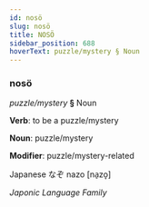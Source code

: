 ```yaml
---
id: nosö
slug: nosö
title: NOSÖ
sidebar_position: 688
hoverText: puzzle/mystery § Noun
---
```


### nosö

*puzzle/mystery* **§** Noun

**Verb**: to be a puzzle/mystery

**Noun**: puzzle/mystery

**Modifier**: puzzle/mystery-related

Japanese なぞ nazo [na̠zo̞]

*Japonic Language Family*